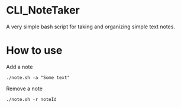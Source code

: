 # CLI_NoteTaker
A very simple bash script for taking and organizing simple text notes.

# How to use

Add a note
```
./note.sh -a "Some text"
```

Remove a note
```
./note.sh -r noteId
```
